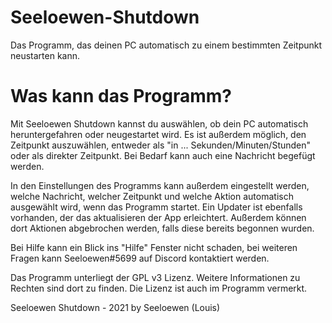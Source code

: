 # Seeloewen-Shutdown
Das Programm, das deinen PC automatisch zu einem bestimmten Zeitpunkt neustarten kann.

# Was kann das Programm?
Mit Seeloewen Shutdown kannst du auswählen, ob dein PC automatisch heruntergefahren oder neugestartet wird.
Es ist außerdem möglich, den Zeitpunkt auszuwählen, entweder als "in ... Sekunden/Minuten/Stunden" oder als direkter Zeitpunkt.
Bei Bedarf kann auch eine Nachricht begefügt werden.

In den Einstellungen des Programms kann außerdem eingestellt werden, welche Nachricht, welcher Zeitpunkt und welche Aktion automatisch ausgewählt wird, wenn das Programm startet.
Ein Updater ist ebenfalls vorhanden, der das aktualisieren der App erleichtert.
Außerdem können dort Aktionen abgebrochen werden, falls diese bereits begonnen wurden.

Bei Hilfe kann ein Blick ins "Hilfe" Fenster nicht schaden, bei weiteren Fragen kann Seeloewen#5699 auf Discord kontaktiert werden.

Das Programm unterliegt der GPL v3 Lizenz. Weitere Informationen zu Rechten sind dort zu finden. Die Lizenz ist auch im Programm vermerkt.

Seeloewen Shutdown - 2021 by Seeloewen (Louis)

